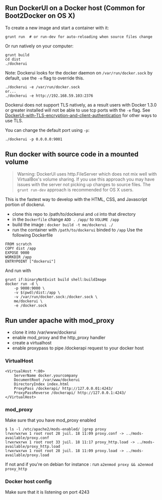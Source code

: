 ## Run DockerUI on a Docker host (Common for Boot2Docker on OS X)
To create a new image and start a container with it:
```
grunt run  # or run-dev for auto-reloading when source files change
```
Or run natively on your computer:
```
grunt build
cd dist
./dockerui
```
Note: Dockerui looks for the docker daemon on `/var/run/docker.sock` by default, use the `-e` flag to override this. 
```
./dockerui -e /var/run/docker.sock
or...
./dockerui -e http://192.168.59.103:2376
```
Dockerui does not support TLS natively, as a result users with Docker 1.3.0 or greater installed will not be able to use tcp ports with the `-e` flag. See [DockerUI-with-TLS-encryption-and-client-authentication](https://github.com/crosbymichael/dockerui/wiki/DockerUI-with-TLS-encryption-and-client-authentication) for other ways to use TLS. 

You can change the default port using `-p`:
```
./dockerui -p 0.0.0.0:9001
```

## Run docker with source code in a mounted volume

> Warning: DockerUI uses http.FileServer which does not mix well with VirtualBox's volume sharing. If you use this approach you may have issues with the server not picking up changes to source files. The `grunt run-dev` approach is recommended for OS X users. 

This is the fastest way to develop with the HTML, CSS, and Javascript portion of dockerui.

- clone this repo to /path/to/dockerui and `cd` into that directory
- in the `Dockerfile` change `ADD . /app/` to `VOLUME /app`
- build the image : `docker build -t me/dockerui ./`
- run the container with `/path/to/dockerui` binded to `/app`
Use the following Dockerfile
```
FROM scratch
COPY dist /app
EXPOSE 9000
WORKDIR /app
ENTRYPOINT ["dockerui"]
```
And run with 
```
grunt if:binaryNotExist build shell:buildImage
docker run -d \
    -p 9000:9000 \
    -v $(pwd)/dist:/app \
    -v /var/run/docker.sock:/docker.sock \
    me/dockerui \
    -e /docker.sock
```

## Run under apache with mod_proxy

- clone it into /var/www/dockerui
- enable mod_proxy and the http_proxy handler
- create a virtualhost
- enable proxypass to pipe /dockerapi request to your docker host

### VirtualHost

```
<VirtualHost *:80>
    ServerName docker.yourcompany
    DocumentRoot /var/www/dockerui
    DirectoryIndex index.html
    ProxyPass /dockerapi/ http://127.0.0.01:4243/
    ProxyPassReverse /dockerapi/ http://127.0.0.1:4243/
</VirtualHost>
```

### mod_proxy

Make sure that you have mod_proxy enabled

```
$ ls -l /etc/apache2/mods-enabled/ |grep proxy
lrwxrwxrwx 1 root root 28 juil. 18 11:09 proxy.conf -> ../mods-available/proxy.conf
lrwxrwxrwx 1 root root 33 juil. 18 11:17 proxy_http.load -> ../mods-available/proxy_http.load
lrwxrwxrwx 1 root root 28 juil. 18 11:09 proxy.load -> ../mods-available/proxy.load
```

If not and if you're on debian for instance : run `a2enmod proxy && a2enmod proxy_http`

### Docker host config

Make sure that it is listening on port 4243